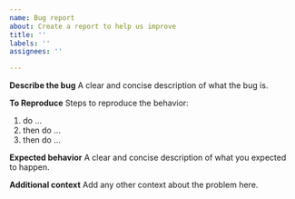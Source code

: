 ```yaml
---
name: Bug report
about: Create a report to help us improve
title: ''
labels: ''
assignees: ''

---
```


**Describe the bug**
A clear and concise description of what the bug is.

**To Reproduce**
Steps to reproduce the behavior:
1. do ...
2. then do ...
3. then do ...

**Expected behavior**
A clear and concise description of what you expected to happen.

**Additional context**
Add any other context about the problem here.
